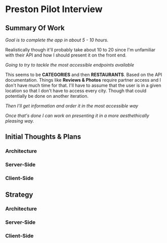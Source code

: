 # Preston Pilot Interview

## Summary Of Work

*Goal is to complete the app in about 5 - 10 hours.*

Realistically though it'll probably take about 10 to 20 since I'm unfamiliar with their API and how I should present it on the front end.

*Going to try to tackle the most accessible endpoints available*

This seems to be **CATEGORIES** and then **RESTAURANTS**. Based on the API documentation. Things like **Reviews & Photos** require partner access and I don't have much time for that. I'll have to assume that the user is in a given location so that I don't have to access every city. Though that could potentially be done on another iteration.

*Then I'll get information and order it in the most accessible way*

*Once that's done I can work on presenting it in a more aesthethically pleasing way.*

## Initial Thoughts & Plans

### Architecture

### Server-Side

### Client-Side

## Strategy

### Architecture

### Server-Side

### Client-Side
